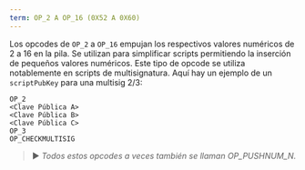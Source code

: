 ```yaml
---
term: OP_2 A OP_16 (0X52 A 0X60)
---
```


Los opcodes de `OP_2` a `OP_16` empujan los respectivos valores numéricos de 2 a 16 en la pila. Se utilizan para simplificar scripts permitiendo la inserción de pequeños valores numéricos. Este tipo de opcode se utiliza notablemente en scripts de multisignatura. Aquí hay un ejemplo de un `scriptPubKey` para una multisig 2/3:

```text
OP_2
<Clave Pública A>
<Clave Pública B>
<Clave Pública C>
OP_3
OP_CHECKMULTISIG
```

> ► *Todos estos opcodes a veces también se llaman OP_PUSHNUM_N.*